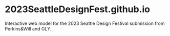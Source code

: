 # 2023SeattleDesignFest.github.io
Interactive web model for the 2023 Seattle Design Festival submission from Perkins&amp;Will and GLY.
